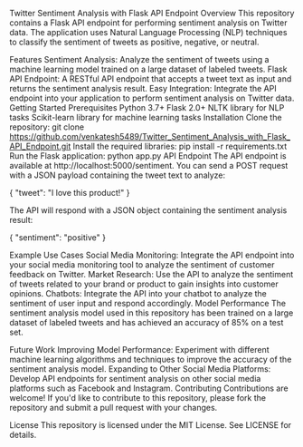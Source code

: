 Twitter Sentiment Analysis with Flask API Endpoint
Overview
This repository contains a Flask API endpoint for performing sentiment analysis on Twitter data. The application uses Natural Language Processing (NLP) techniques to classify the sentiment of tweets as positive, negative, or neutral.

Features
Sentiment Analysis: Analyze the sentiment of tweets using a machine learning model trained on a large dataset of labeled tweets.
Flask API Endpoint: A RESTful API endpoint that accepts a tweet text as input and returns the sentiment analysis result.
Easy Integration: Integrate the API endpoint into your application to perform sentiment analysis on Twitter data.
Getting Started
Prerequisites
Python 3.7+
Flask 2.0+
NLTK library for NLP tasks
Scikit-learn library for machine learning tasks
Installation
Clone the repository: git clone https://github.com/venkatesh5489/Twitter_Sentiment_Analysis_with_Flask_API_Endpoint.git
Install the required libraries: pip install -r requirements.txt
Run the Flask application: python app.py
API Endpoint
The API endpoint is available at http://localhost:5000/sentiment. You can send a POST request with a JSON payload containing the tweet text to analyze:

{
  "tweet": "I love this product!"
}
		
The API will respond with a JSON object containing the sentiment analysis result:

{
  "sentiment": "positive"
}
		
Example Use Cases
Social Media Monitoring: Integrate the API endpoint into your social media monitoring tool to analyze the sentiment of customer feedback on Twitter.
Market Research: Use the API to analyze the sentiment of tweets related to your brand or product to gain insights into customer opinions.
Chatbots: Integrate the API into your chatbot to analyze the sentiment of user input and respond accordingly.
Model Performance
The sentiment analysis model used in this repository has been trained on a large dataset of labeled tweets and has achieved an accuracy of 85% on a test set.

Future Work
Improving Model Performance: Experiment with different machine learning algorithms and techniques to improve the accuracy of the sentiment analysis model.
Expanding to Other Social Media Platforms: Develop API endpoints for sentiment analysis on other social media platforms such as Facebook and Instagram.
Contributing
Contributions are welcome! If you'd like to contribute to this repository, please fork the repository and submit a pull request with your changes.

License
This repository is licensed under the MIT License. See LICENSE for details.
